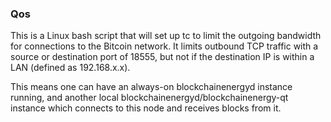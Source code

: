 ### Qos ###

This is a Linux bash script that will set up tc to limit the outgoing bandwidth for connections to the Bitcoin network. It limits outbound TCP traffic with a source or destination port of 18555, but not if the destination IP is within a LAN (defined as 192.168.x.x).

This means one can have an always-on blockchainenergyd instance running, and another local blockchainenergyd/blockchainenergy-qt instance which connects to this node and receives blocks from it.
